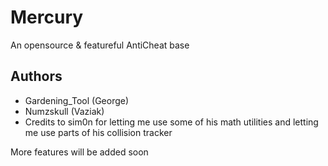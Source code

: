 # Mercury
An opensource &amp; featureful AntiCheat base

## Authors

- Gardening_Tool (George)
- Numzskull (Vaziak)
- Credits to sim0n for letting me use some of his math utilities and letting me use parts of his collision tracker

More features will be added soon